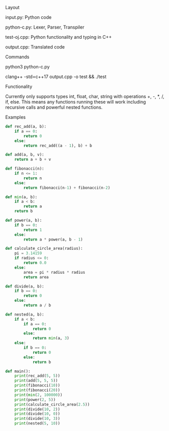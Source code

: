 Layout

input.py: Python code

python-c.py: Lexer, Parser, Transpiler

test-oj.cpp: Python functionality and typing in C++

output.cpp: Translated code

Commands

python3 python-c.py

clang++ -std=c++17 output.cpp -o test && ./test

Functionality

Currently only supports types int, float, char, string with operations +, -, *, /, if, else. This means any functions running these will work including recursive calls and powerful nested functions.

Examples
```Python
def rec_add(a, b):
	if a == 0:
		return 0
	else:
		return rec_add((a - 1), b) + b

def add(a, b, v):
	return a + b + v

def fibonacci(n):
    if n <= 1:
        return n
    else:
        return fibonacci(n-1) + fibonacci(n-2)

def min(a, b):
	if a < b:
		return a
	return b

def power(a, b):
	if b == 0:
		return 1
	else:
		return a * power(a, b - 1)

def calculate_circle_area(radius):
    pi = 3.14159
    if radius <= 0:
        return 0.0
    else:
        area = pi * radius * radius
        return area

def divide(a, b):
	if b == 0:
		return 0
	else:
		return a / b

def nested(a, b):
	if a < b:
		if a == 0:
			return 0
		else:
			return min(a, 3)
	else:
		if b == 0:
			return 0
		else:
			return b

def main():
	print(rec_add(5, 5))
	print(add(5, 5, 5))
	print(fibonacci(10))
	print(fibonacci(20))
	print(min(2, 100000))
	print(power(2, 5))
	print(calculate_circle_area(2.5))
	print(divide(10, 2))
	print(divide(10, 0))
	print(divide(10, 3))
	print(nested(5, 10))
```
